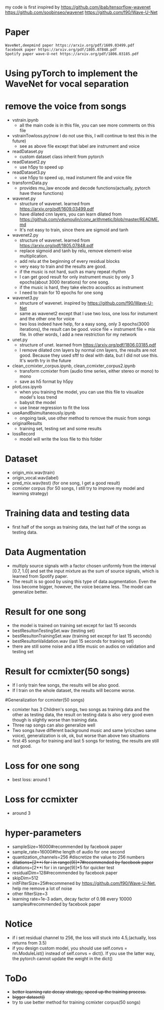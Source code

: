 my code is first inspired by
    https://github.com/ibab/tensorflow-wavenet
    https://github.com/soobinseo/wavenet
    https://github.com/f90/Wave-U-Net

# Paper
    WaveNet,deepmind paper https://arxiv.org/pdf/1609.03499.pdf
    facebook paper https://arxiv.org/pdf/1805.07848.pdf
    Spotify paper wave-U-net https://arxiv.org/pdf/1806.03185.pdf

# Using pyTorch to implement the WaveNet for vocal separation
# remove the voice from songs

  - vstrain.ipynb
     - all the main code is in this file, you can see more comments on this file
  - vstrainTowloss.py(now I do not use this, I will continue to test this in the future)
     - see as above file except that label are instrument and voice
  - readDataset.py
    - custom dataset class inherit from pytorch
  - readDataset2.py
    - use h5py to speed up
  - readDataset3.py
    - use h5py to speed up, read instument file and voice file
  - transformData.py 
    - provides mu_law encode and decode functions(actually, pytorch have these functions)
  - wavenet.py
    - structure of wavenet. learned from https://arxiv.org/pdf/1609.03499.pdf
    - have dilated cnn layers, you can learn dilated from    https://github.com/vdumoulin/conv_arithmetic/blob/master/README.md
    - It's not easy to train, since there are sigmoid and tanh
  - wavenet2.py
    - structure of wavenet. learned from https://arxiv.org/pdf/1805.07848.pdf
    - replace sigmoid and tanh by relu, remove element-wise multiplication.
    - add relu at the beginning of every residual blocks
    - very easy to train and the results are good. 
    - if the music is not hard, such as many repeat rhythm
    - I can get good result for only instrument music by only 3 epochs(about 3000 iterations) for one song.
    - if the music is hard, they take electro acoustics as instrument
    - I need to train for 10 epochs for one song
  - wavenet3.py
    - structure of wavenet. inspired by https://github.com/f90/Wave-U-Net
    - same as wavenet2 except that I use two loss, one loss for instument and the other one for voice
    - two loss indeed have help, for a easy song, only 3 epochs(3000 iterations), the result can be good. voice file + instrument file = mix file. In other words, I add a new restriction for my network 
  - unet.py
     - structure of unet. learned from https://arxiv.org/pdf/1806.03185.pdf
     - I remove dilated cnn layers by normal cnn layers, the results are not good. Because they used sftf to deal with data, but I did not use this. It's worth try in the future
  - clean_ccmixter_corpus.ipynb, clean_ccmixter_corpus2.ipynb
     - transform ccmixter from (audio time series, either stereo or mono) to mono
     - save as h5 format by h5py
  - plotLoss.ipynb
    - when you training the model, you can use this file to visualize model's loss trend 
    - babysit the model
    - use linear regression to fit the loss
  - useAandBsimultaneously.ipynb
    - ongoing task, use other method to remove the music from songs
  - originalResults
    - training set, testing set and some results 
 - lossRecord
   - model will write the loss file to this folder

# Dataset
 - origin_mix.wav(train)
 - origin_vocal.wav(label)
 - pred_mix.wav(test) (for one song, I get a good result)
 - ccmixter corpus (for 50 songs, I still try to improve my model and learning strategy)

# Training data and testing data
- first half of the songs as training data, the last half of the songs as testing data.

# Data Augmentation
- multiply source signals with a factor chosen uniformly from the interval [0.7, 1.0] and set the input mixture as the sum of source signals, which is learned from Spotify paper. 
- The result is so good by using this type of data augmentation. Even the loss become bigger, however, the voice became less. The model can generalize better.

# Result for one song
- the model is trained on training set except for last 15 seconds
- bestResultonTestingSet.wav (testing set)
- bestResultonTrainingSet.wav (training set except for last 15 seconds)
- bestResultonValidation.wav (last 15 seconds for training set)
- there are still some noise and a little music on audios on validation and testing set

# Result for ccmixter(50 songs)
- If I only train few songs, the results will be also good. 
- If I train on the whole dataset, the results will become worse. 

#Generalization for ccmixter(50 songs)
- ccmixter has 3 Children's songs, two songs as training data and the other as testing data, the result on testing data is also very good even though is slightly worse than training data.
- Three rap songs can also generalize well
- Two songs have different background music and same lyrics(two same voice), generalization is ok, ok, but worse than above two situations
- first 45 songs for training and last 5 songs for testing, the results are still not good.

# Loss for one song
 - best loss: around 1

# Loss for ccmixter
 - around 3

# hyper-parameters
 - sampleSize=16000#recommended by facebook paper
 - sample_rate=16000#the length of audio for one second
 - quantization_channels=256 #discretize the value to 256 numbers
 - ~~dilations=[2**i for i in range(9)]*7#recommended by facebook paper~~
 - dilations=[2**i for i in range(9)]*5 for quicker test
 - residualDim=128#recommended by facebook paper
 - skipDim=512
 - initFilterSize=25#recommened by https://github.com/f90/Wave-U-Net, help me remove a lot of noise
 - other filterSize=3
 - learning rate=1e-3 adam, decay factor of 0.98 every 10000 samples#recommended by facebook paper
 
# Notice
 - if i set residual channel to 256, the loss will stuck into 4.5,(actually, loss returns from 3.5)
 - if you design custom model, you should use self.convs = nn.ModuleList() instead of self.convs = dict(). If you use the latter way, the pytorch cannot update the weight in the dict() 

# ToDo
 - ~~better learning rate decay strategy, speed up the training process.~~
 - ~~bigger dataset()~~
 - try to use better method for training ccmixter corpus(50 songs)